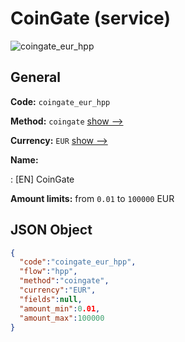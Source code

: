 
# CoinGate (service) 
![coingate_eur_hpp](https://static.openfintech.io/payment_methods/coingate_eur_hpp/logo.svg?w=400&c=v0.59.26#w200)  

## General 
 
**Code:** `coingate_eur_hpp` 
 
**Method:** `coingate` 
 [show -->](/payment-methods/coingate/) 
 
**Currency:** `EUR` [show -->](/currencies/EUR/) 
 
**Name:** 
 
:	[EN] CoinGate 
 
**Amount limits:** from `0.01` to `100000` EUR 

## JSON Object 

```json
{
  "code":"coingate_eur_hpp",
  "flow":"hpp",
  "method":"coingate",
  "currency":"EUR",
  "fields":null,
  "amount_min":0.01,
  "amount_max":100000
}
```  
